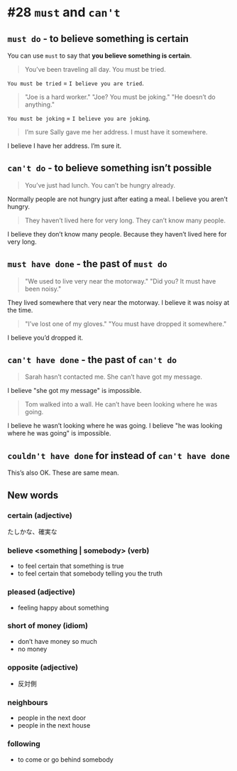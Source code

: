 # #28 `must` and `can't`

## `must do` - to believe something is certain

You can use `must` to say that **you believe something is certain**.

> You’ve been traveling all day. You must be tried.

`You must be tried` = `I believe you are tried`.

> "Joe is a hard worker." "Joe? You must be joking." "He doesn’t do anything."

`You must be joking` = `I believe you are joking`.

> I’m sure Sally gave me her address. I must have it somewhere.

I believe I have her address. I’m sure it.

## `can't do` - to believe something isn’t possible

> You’ve just had lunch. You can’t be hungry already.

Normally people are not hungry just after eating a meal. I believe you aren’t hungry.

> They haven’t lived here for very long. They can’t know many people.

I believe they don’t know many people. Because they haven’t lived here for very long.

## `must have done` - the past of `must do`

> "We used to live very near the motorway." "Did you? It must have been noisy."

They lived somewhere that very near the motorway. I believe it was noisy at the time.

> "I’ve lost one of my gloves." "You must have dropped it somewhere."

I believe you’d dropped it.

## `can't have done` - the past of `can't do`

> Sarah hasn’t contacted me. She can’t have got my message.

I believe "she got my message" is impossible.

> Tom walked into a wall. He can’t have been looking where he was going.

I believe he wasn’t looking where he was going. I believe "he was looking where he was going" is impossible.

## `couldn't have done` for instead of `can't have done`

This’s also OK. These are same mean.

## New words

### certain (adjective)

たしかな、確実な

### believe <something | somebody> (verb)

- to feel certain that something is true
- to feel certain that somebody telling you the truth

### pleased (adjective)

- feeling happy about something

### short of money (idiom)

- don’t have money so much
- no money

### opposite (adjective)

- 反対側

### neighbours

- people in the next door
- people in the next house

### following

- to come or go behind somebody
